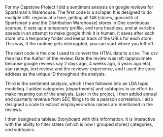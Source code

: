For my Capstone Project I did a sentiment analysis on google reviews for Sportsman's Warehouse. The first code is a scraper. It is designed to do multiple URL regions at a time, getting all 148 (stores, gunsmith at Sportsman's and the Distribution Warehouse) stores in
One continuous scarape. It sets up a temporary profile, and runs headless, and at variable speeds in an attempt to make google think it is human. It saves after each store into a temporary folder and keeps track of the URLs for each store. 
This way, if the runtime gets interuppted, you can start where you left off. 

The next code is the one I used to convert the HTML data to a csv. The csv then has the Author of the review, Date the review was left (approximate because google reviews say 2 days ago, 4 weeks ago, 5 years ago etc), star ratings, text review, and the reviewer experience, and I used the store address as the unique ID throughout the analysis. 

Third is the sentiment analysis, which I then followed into an LDA topic modeling. I added categories (departments) and subtopics in an effort to make meaning out of the analysis. Later in the project, I then added annual and quarterly revenue from SEC filings to do a pearson correlation. I also designed a code to extract employees whos names are mentioned in the reviews. 

I then designed a tableau Storyboard with this information. It is interactive with the ability to filter states (which is how I grouped stores) categories, and subtopics. 
